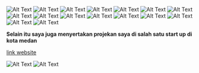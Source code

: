![Alt Text](images/mobile.png)
![Alt Text](images/mobile%20(1).png)
![Alt Text](images/mobile%20(2).png)
![Alt Text](images/mobile%20(3).png)
![Alt Text](images/mobile%20(4).png)
![Alt Text](images/mobile%20(5).png)
![Alt Text](images/mobile%20(6).png)
![Alt Text](images/mobile%20(7).png)
![Alt Text](images/mobile%20(8).png)
![Alt Text](images/mobile%20(9).png)
![Alt Text](images/mobile%20(10).png)
![Alt Text](images/mobile%20(12).png)
![Alt Text](images/mobile%20(13).png)
![Alt Text](images/mobile%20(14).png)
![Alt Text](images/mobile%20(15).png)
![Alt Text](images/mobile%20(16).png)

**Selain itu saya juga menyertakan projekan saya di salah satu start up di kota medan**

[link website](https://www.octansidn.com.com "octans finance indonesia")


![Alt Text](images/mobile%2018.png)
![Alt Text](images/mobile%20(17).png)
